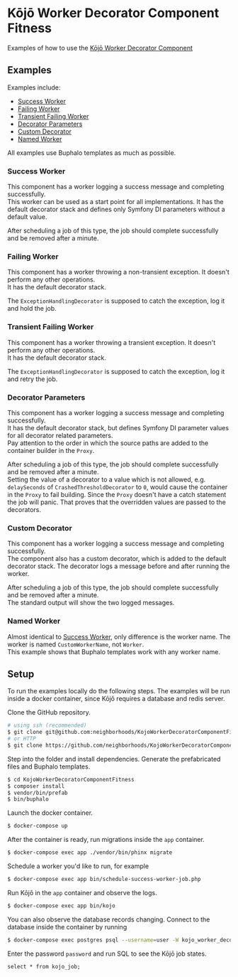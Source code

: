 # Kōjō Worker Decorator Component Fitness

Examples of how to use the [Kōjō Worker Decorator Component](https://github.com/neighborhoods/KojoWorkerDecoratorComponent)

## Examples

Examples include:
* [Success Worker](#success-worker)
* [Failing Worker](#failing-worker)
* [Transient Failing Worker](#transient-failing-worker)
* [Decorator Parameters](#decorator-parameters)
* [Custom Decorator](#custom-decorator)
* [Named Worker](#named-worker)

All examples use Buphalo templates as much as possible.

### Success Worker

This component has a worker logging a success message and completing successfully.  
This worker can be used as a start point for all implementations. It has the default decorator stack and defines only Symfony DI parameters without a default value.

After scheduling a job of this type, the job should complete successfully and be removed after a minute.

### Failing Worker

This component has a worker throwing a non-transient exception. It doesn't perform any other operations.  
It has the default decorator stack.

The `ExceptionHandlingDecorator` is supposed to catch the exception, log it and hold the job.

### Transient Failing Worker

This component has a worker throwing a transient exception. It doesn't perform any other operations.  
It has the default decorator stack.

The `ExceptionHandlingDecorator` is supposed to catch the exception, log it and retry the job.

### Decorator Parameters

This component has a worker logging a success message and completing successfully.  
It has the default decorator stack, but defines Symfony DI parameter values for all decorator related parameters.  
Pay attention to the order in which the source paths are added to the container builder in the `Proxy`.

After scheduling a job of this type, the job should complete successfully and be removed after a minute.  
Setting the value of a decorator to a value which is not allowed, e.g. `delaySeconds` of `CrashedThresholdDecorator` to `0`, would cause the container in the `Proxy` to fail building. Since the `Proxy` doesn't have a catch statement the job will panic. That proves that the overridden values are passed to the decorators.

### Custom Decorator

This component has a worker logging a success message and completing successfully.  
The component also has a custom decorator, which is added to the default decorator stack. The decorator logs a message before and after running the worker.

After scheduling a job of this type, the job should complete successfully and be removed after a minute.  
The standard output will show the two logged messages.

### Named Worker

Almost identical to [Success Worker](#success-worker), only difference is the worker name. The worker is named `CustomWorkerName`, not `Worker`.  
This example shows that Buphalo templates work with any worker name.

## Setup

To run the examples locally do the following steps. The examples will be run inside a docker container, since Kōjō requires a database and redis server.

Clone the GitHub repository.
``` bash
# using ssh (recommended)
$ git clone git@github.com:neighborhoods/KojoWorkerDecoratorComponentFitness.git
# or HTTP
$ git clone https://github.com/neighborhoods/KojoWorkerDecoratorComponentFitness.git
```
Step into the folder and install dependencies. Generate the prefabricated files and Buphalo templates.
``` bash
$ cd KojoWorkerDecoratorComponentFitness
$ composer install
$ vendor/bin/prefab
$ bin/buphalo
```
Launch the docker container.
``` bash
$ docker-compose up
```
After the container is ready, run migrations inside the `app` container.
``` bash
$ docker-compose exec app ./vendor/bin/phinx migrate
```

Schedule a worker you'd like to run, for example
``` bash
$ docker-compose exec app bin/schedule-success-worker-job.php 
```
Run Kōjō in the `app` container and observe the logs.
``` bash
$ docker-compose exec app bin/kojo
```
You can also observe the database records changing. Connect to the database inside the container by running
``` bash
$ docker-compose exec postgres psql --username=user -W kojo_worker_decorator_component_fitness
```
Enter the password `password` and run SQL to see the Kōjō job states.
``` postgresql
select * from kojo_job;
```
